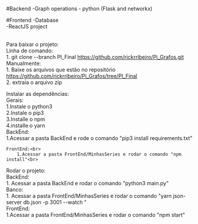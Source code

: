 #Backend
-Graph operations - python (Flask and networkx) <br>

#Frontend
-Database <br>
-ReactJS project
<br>
<br>

Para baixar o projeto: <br>
	Linha de comando: <br>
		1. git clone --branch PI_Final https://github.com/rickrribeiro/Pi_Grafos.git<br>
	Manualmente: <br>
		1. Baixe os arquivos que estão no repositório https://github.com/rickrribeiro/Pi_Grafos/tree/PI_Final<br>
		2. extraia o arquivo zip<br>
	
Instalar as dependências:<br>
	Gerais:<br>
		1.Instale o python3 <br>
		2.Instale o pip3 <br>
		3.Installe o npm <br>
		4.installe o yarn <br>
	BackEnd:<br>
		1.Acessar a pasta BackEnd e rode o comando "pip3 install requirements.txt"<br>
	
	FrontEnd:<br>
		1.Acessar a pasta FrontEnd/MinhasSeries e rodar o comando "npm install"<br>
	
Rodar o projeto:<br>
	BackEnd: <br>
		1. Acessar a pasta BackEnd e rodar o comando "python3 main.py"<br>
	Banco:<br>
		1. Acessar a pasta FrontEnd/MinhasSeries e rodar o comando "yarn json-server db.json -p 3001 --watch "<br>
	FrontEnd:<br>
		1.Acessar a pasta FrontEnd/MinhasSeries e rodar o comando "npm start"<br>
